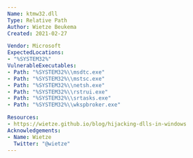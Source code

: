 ```yaml
---
Name: ktmw32.dll
Type: Relative Path
Author: Wietze Beukema
Created: 2021-02-27

Vendor: Microsoft
ExpectedLocations:
- "%SYSTEM32%"
VulnerableExecutables:
- Path: "%SYSTEM32%\\msdtc.exe"
- Path: "%SYSTEM32%\\mstsc.exe"
- Path: "%SYSTEM32%\\netsh.exe"
- Path: "%SYSTEM32%\\rstrui.exe"
- Path: "%SYSTEM32%\\srtasks.exe"
- Path: "%SYSTEM32%\\wkspbroker.exe"

Resources:
- https://wietze.github.io/blog/hijacking-dlls-in-windows
Acknowledgements:
- Name: Wietze
  Twitter: "@wietze"
---
```

